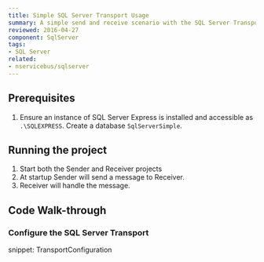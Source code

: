 ```yaml
---
title: Simple SQL Server Transport Usage
summary: A simple send and receive scenario with the SQL Server Transport.
reviewed: 2016-04-27
component: SqlServer
tags:
- SQL Server
related:
- nservicebus/sqlserver
---
```



## Prerequisites

 1. Ensure an instance of SQL Server Express is installed and accessible as `.\SQLEXPRESS`. Create a database `SqlServerSimple`.


## Running the project

 1. Start both the Sender and Receiver projects
 1. At startup Sender will send a message to Receiver.
 1. Receiver will handle the message.


## Code Walk-through


### Configure the SQL Server Transport

snippet: TransportConfiguration
